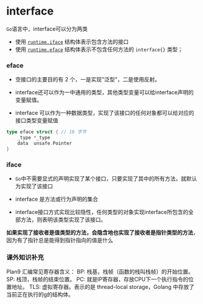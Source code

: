 # interface

`Go`语言中，interface可以分为两类

- 使用 [`runtime.iface`](https://draveness.me/golang/tree/runtime.iface) 结构体表示包含方法的接口
- 使用 [`runtime.eface`](https://draveness.me/golang/tree/runtime.eface) 结构体表示不包含任何方法的 `interface{}` 类型；

### eface

- 空接口的主要目的有 2 个，一是实现"泛型"，二是使用反射。

- interface还可以作为一中通用的类型，其他类型变量可以给interface声明的变量赋值。
- interface 可以作为一种数据类型，实现了该接口的任何对象都可以给对应的接口类型变量赋值

```go
type eface struct { // 16 字节
    _type *_type
    data  unsafe.Pointer
}
```



### iface

- `Go`中不需要显式的声明实现了某个接口，只要实现了其中的所有方法，就默认为实现了该接口

- interface 是方法或行为声明的集合
- interface接口方式实现比较隐性，任何类型的对象实现interface所包含的全部方法，则表明该类型实现了该接口。

**如果实现了接收者是值类型的方法，会隐含地也实现了接收者是指针类型的方法**，因为有了指针总是能得到指针指向的值是什么



### 课外知识补充

Plan9 汇编常见寄存器含义：
BP: 栈基，栈帧（函数的栈叫栈帧）的开始位置。
SP: 栈顶，栈帧的结束位置。
PC: 就是IP寄存器，存放CPU下一个执行指令的位置地址。
TLS: 虚拟寄存器。表示的是 thread-local storage，Golang 中存放了当前正在执行的g的结构体。